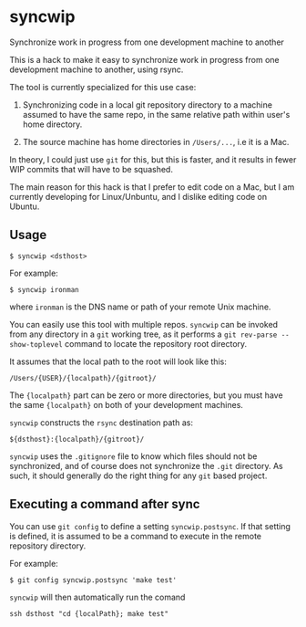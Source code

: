 # syncwip
Synchronize work in progress from one development machine to another

This is a hack to make it easy to synchronize work in progress
from one development machine to another, using rsync.

The tool is currently specialized for this use case:

1. Synchronizing code in a local git repository directory to a machine
assumed to have the same repo, in the same relative path within user's home
directory.

2. The source machine has home directories in `/Users/...`, i.e it is a Mac.

In theory, I could just use `git` for this, but this is faster, and it results
in fewer WIP commits that will have to be squashed.

The main reason for this hack is that I prefer to edit code on a Mac,
but I am currently developing for Linux/Unbuntu, and I dislike editing code
on Ubuntu.

## Usage

```
$ syncwip <dsthost>
```

For example:

```
$ syncwip ironman
```

where `ironman` is the DNS name or path of your remote Unix machine.

You can easily use this tool with multiple repos. `syncwip` can be invoked
from any directory in a `git` working tree, as it performs a
`git rev-parse --show-toplevel` command to locate the repository root directory.

It assumes that the local path to the root will look like this:

`/Users/{USER}/{localpath}/{gitroot}/`

The `{localpath}` part can be zero or more directories, but you must have the
same `{localpath}` on both of your development machines.

`syncwip` constructs the `rsync` destination path as:

`${dsthost}:{localpath}/{gitroot}/`

`syncwip` uses the `.gitignore` file to know which files should not be
synchronized, and of course does not synchronize the `.git` directory.
As such, it should generally do the right thing for any `git` based
project.

## Executing a command after sync

You can use `git config` to define a setting `syncwip.postsync`. If that setting
is defined, it is assumed to be a command to execute in the remote repository
directory.

For example:

```
$ git config syncwip.postsync 'make test'
```

`syncwip` will then automatically run the comand

```
ssh dsthost "cd {localPath}; make test"
```
